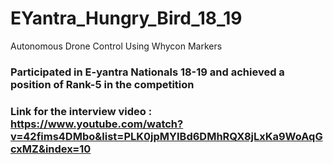 # EYantra_Hungry_Bird_18_19
Autonomous Drone Control Using Whycon Markers

### Participated in E-yantra Nationals 18-19 and achieved a position of Rank-5 in the competition

### Link for the interview video : https://www.youtube.com/watch?v=42fims4DMbo&list=PLK0jpMYIBd6DMhRQX8jLxKa9WoAqGcxMZ&index=10

